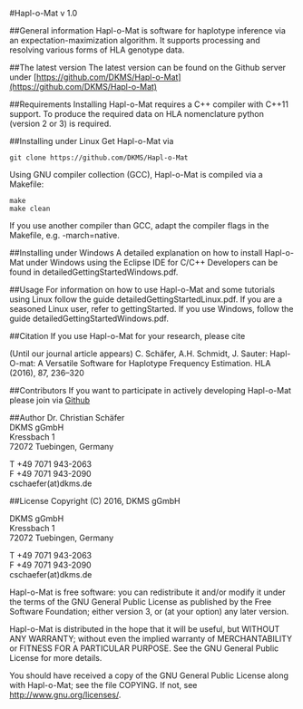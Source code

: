 #Hapl-o-Mat v 1.0

##General information
Hapl-o-Mat is software for haplotype inference via an
expectation-maximization algorithm. It supports processing and
resolving various forms of HLA genotype data.

##The latest version
The latest version can be found on the Github server under
[https://github.com/DKMS/Hapl-o-Mat](https://github.com/DKMS/Hapl-o-Mat)

##Requirements
Installing Hapl-o-Mat requires a C++ compiler with C++11 support. To
produce the required data on HLA nomenclature python (version 2 or 3) is
required.

##Installing under Linux
Get Hapl-o-Mat via 
```
git clone https://github.com/DKMS/Hapl-o-Mat
```
Using GNU compiler collection (GCC), Hapl-o-Mat is compiled via a
Makefile:
```
make
make clean
```
If you use another compiler than GCC, adapt the compiler flags in
the Makefile, e.g. -march=native.

##Installing under Windows
A detailed explanation on how to install Hapl-o-Mat under Windows using
the Eclipse IDE for C/C++ Developers can be found in
detailedGettingStartedWindows.pdf.

##Usage
For information on how to use Hapl-o-Mat and some tutorials using Linux
follow the guide detailedGettingStartedLinux.pdf. If you are a seasoned
Linux user, refer to gettingStarted. If you use Windows, follow the guide 
detailedGettingStartedWindows.pdf.

##Citation
If you use Hapl-o-Mat for your research, please cite

(Until our journal article appears)
C. Schäfer, A.H. Schmidt, J. Sauter: Hapl-O-mat: A Versatile
Software for Haplotype Frequency Estimation. HLA (2016), 87, 236–320

##Contributors
If you want to participate in actively developing Hapl-o-Mat please
join via [Github](https://github.com/DKMS/Hapl-o-Mat)

##Author
Dr. Christian Schäfer                                                                                                                    
DKMS gGmbH                                                                                                                            
Kressbach 1                                                                                                                           
72072 Tuebingen, Germany                                                                                                              

T +49 7071 943-2063                                                                                                                   
F +49 7071 943-2090                                                                                                                   
cschaefer(at)dkms.de                                                                                                                  

##License
Copyright (C) 2016, DKMS gGmbH 

DKMS gGmbH                                                                                                                            
Kressbach 1                                                                                                                           
72072 Tuebingen, Germany                                                                                                              

T +49 7071 943-2063                                                                                                                   
F +49 7071 943-2090                                                                                                                   
cschaefer(at)dkms.de   
  
Hapl-o-Mat is free software: you can redistribute it and/or modify
it under the terms of the GNU General Public License as published by
the Free Software Foundation; either version 3, or (at your option)
any later version.
 
Hapl-o-Mat is distributed in the hope that it will be useful,
but WITHOUT ANY WARRANTY; without even the implied warranty of
MERCHANTABILITY or FITNESS FOR A PARTICULAR PURPOSE.  See the
GNU General Public License for more details.
 
You should have received a copy of the GNU General Public License
along with Hapl-o-Mat; see the file COPYING.  If not, see
<http://www.gnu.org/licenses/>.
